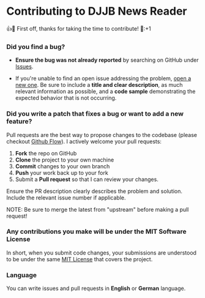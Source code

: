 Contributing to DJJB News Reader
=========================================

:+1::tada: First off, thanks for taking the time to contribute! :tada::+1

### **Did you find a bug?**

* **Ensure the bug was not already reported** by searching on GitHub under [Issues](https://github.com/ckruhs/djjb-news-reader/issues).

* If you're unable to find an open issue addressing the problem, [open a new one](https://github.com/ckruhs/djjb-news-reader/issues/new). Be sure to include a **title and clear description**, as much relevant information as possible, and a **code sample** demonstrating the expected behavior that is not occurring.

### **Did you write a patch that fixes a bug or want to add a new feature?**
Pull requests are the best way to propose changes to the codebase (please checkout [Github Flow](https://guides.github.com/introduction/flow/index.html)). I actively welcome your pull requests:

 1. **Fork** the repo on GitHub
 2. **Clone** the project to your own machine
 3. **Commit** changes to your own branch
 4. **Push** your work back up to your fork
 5. Submit a **Pull request** so that I can review your changes.
 
 Ensure the PR description clearly describes the problem and solution. Include the relevant issue number if applicable.

NOTE: Be sure to merge the latest from "upstream" before making a pull request!


### Any contributions you make will be under the MIT Software License
In short, when you submit code changes, your submissions are understood to be under the same [MIT License](http://choosealicense.com/licenses/mit/) that covers the project. 

### **Language**
You can write issues and pull requests in **English** or **German** language.